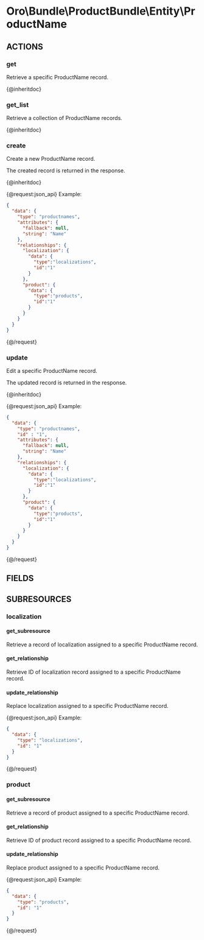 # Oro\Bundle\ProductBundle\Entity\ProductName

## ACTIONS

### get

Retrieve a specific ProductName record.

{@inheritdoc}

### get_list

Retrieve a collection of ProductName records.

{@inheritdoc}

### create

Create a new ProductName record.

The created record is returned in the response.

{@inheritdoc}

{@request:json_api}
Example:

```JSON
{
  "data": {
    "type": "productnames",
    "attributes": {
      "fallback": null,
      "string": "Name"
    },
    "relationships": {
      "localization": {
        "data": {
          "type":"localizations",
          "id":"1"
        }
      },
      "product": {
        "data": {
          "type":"products",
          "id":"1"
        }
      }
    }
  }
}
```
{@/request}

### update

Edit a specific ProductName record.

The updated record is returned in the response.

{@inheritdoc}

{@request:json_api}
Example:

```JSON
{
  "data": {
    "type": "productnames",
    "id" : "1",
    "attributes": {
      "fallback": null,
      "string": "Name"
    },
    "relationships": {
      "localization": {
        "data": {
          "type":"localizations",
          "id":"1"
        }
      },
      "product": {
        "data": {
          "type":"products",
          "id":"1"
        }
      }
    }
  }
}
```
{@/request}

## FIELDS

## SUBRESOURCES

### localization

#### get_subresource

Retrieve a record of localization assigned to a specific ProductName record.

#### get_relationship

Retrieve ID of localization record assigned to a specific ProductName record.

#### update_relationship

Replace localization assigned to a specific ProductName record.

{@request:json_api}
Example:

```JSON
{
  "data": {
    "type": "localizations",
    "id": "1"
  }
}
```
{@/request}

### product

#### get_subresource

Retrieve a record of product assigned to a specific ProductName record.

#### get_relationship

Retrieve ID of product record assigned to a specific ProductName record.

#### update_relationship

Replace product assigned to a specific ProductName record.

{@request:json_api}
Example:

```JSON
{
  "data": {
    "type": "products",
    "id": "1"
  }
}
```
{@/request}
